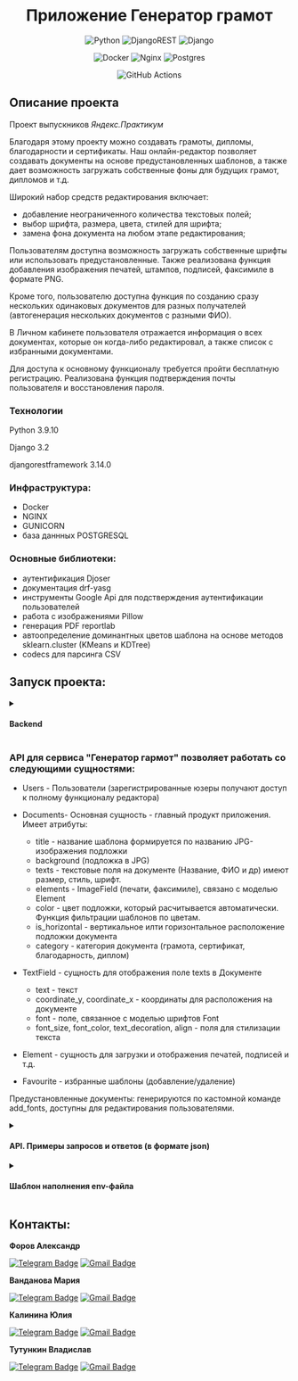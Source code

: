 <a id="anchor"></a>
<div align=center>

  # Приложение Генератор грамот

  ![Python](https://img.shields.io/badge/python-3670A0?style=for-the-badge&logo=python&logoColor=ffdd54)
  ![DjangoREST](https://img.shields.io/badge/DJANGO-REST-ff1709?style=for-the-badge&logo=django&logoColor=white&color=ff1709&labelColor=gray)
  ![Django](https://img.shields.io/badge/django-%23092E20.svg?style=for-the-badge&logo=django&logoColor=white)

  ![Docker](https://img.shields.io/badge/docker-%230db7ed.svg?style=for-the-badge&logo=docker&logoColor=white)
  ![Nginx](https://img.shields.io/badge/nginx-%23009639.svg?style=for-the-badge&logo=nginx&logoColor=white)
  ![Postgres](https://img.shields.io/badge/postgres-%23316192.svg?style=for-the-badge&logo=postgresql&logoColor=white)
  
  ![GitHub Actions](https://img.shields.io/badge/github%20actions-%232671E5.svg?style=for-the-badge&logo=githubactions&logoColor=white)

</div>

## Описание проекта

Проект выпускников _Яндекс.Практикум_ 

Благодаря этому проекту можно создавать грамоты, дипломы, благодарности и сертификаты. Наш онлайн-редактор позволяет создавать документы на основе предустановленных шаблонов, а также дает возможность загружать собственные фоны для будущих грамот, дипломов и т.д. 

Широкий набор средств редактирования включает:
- добавление неограниченного количества текстовых полей;
- выбор шрифта, размера, цвета, стилей для шрифта;
- замена фона документа на любом этапе редактирования;

Пользователям доступна возможность загружать собственные шрифты или использовать предустановленные. Также реализована функция добавления изображения печатей, штампов, подписей, факсимиле в формате PNG. 

Кроме того, пользователю доступна функция по созданию сразу нескольких одинаковых документов  для разных получателей (автогенерация нескольких документов с разными ФИО). 

В Личном кабинете пользователя отражается информация о всех документах, которые он когда-либо редактировал, а также список с избранными документами. 

Для доступа к основному функционалу требуется пройти бесплатную регистрацию. Реализована функция подтверждения почты пользователя и восстановления пароля. 


### Технологии

Python 3.9.10

Django 3.2

djangorestframework 3.14.0

### Инфраструктура: 
* Docker
* NGINX
* GUNICORN
* база даннных POSTGRESQL

### Основные библиотеки:

- аутентификация Djoser
- документация drf-yasg
- инструменты Google Api для подстверждения аутентификации пользователей
- работа с изображениями Pillow
- генерация PDF reportlab
- автоопределение доминантных цветов шаблона на основе методов sklearn.cluster (KMeans и KDTree)
- codecs для парсинга CSV 

## Запуск проекта:

<details>
<summary>
<h4>Backend</h4>
</summary>

<br>

~~~
склонировать проект git clone git@github.com:JustLight1/certificates-and-commendations.git
~~~
- При первом запуске для функционирования проекта обязательно установить виртуальное окружение, установить зависимости,  выполнить миграции:

```
python -m venv venv

source venv/Scripts/activate

python -m pip install --upgrade pip
```
- Установите зависимости из файла requirements.txt

```
pip install -r requirements.txt
```
- Выполните миграции БД. Из папки backend с файлом manage.py выполните команду:
```
python manage.py makemigrations
python manage.py migrate
```
- Для создания суперюзера из папки backend с файлом manage.py выполните команду:
```
python manage.py createsuperuser
```

- Для загрузки категорий из папки backend с файлом manage.py выполните команду:
```
python manage.py add-category
```
- Для загрузки дефолтных данных в базу из папки backend с файлом manage.py выполните команду:
```
python manage.py add_fonts
```
- Для запуска сервера из папки backend с файлом manage.py выполните команду:

```
python manage.py runserver
```
</details>

### **API для сервиса "Генератор гармот"** позволяет работать со следующими сущностями:

- Users - Пользователи (зарегистрированные юзеры получают доступ к полному функционалу редактора)

- Documents- Основная сущность - главный продукт приложения. 
Имеет  атрибуты:
    - title - название шаблона формируется по названию JPG-изображения подложки
    - background (подложка в JPG)
    - texts - текстовые поля на документе (Название, ФИО и  др) имеют размер, стиль, шрифт. 
    - elements - ImageField (печати, факсимиле), связано с моделью Element
    - color - цвет подложки, который расчитывается автоматически. Функция фильтрации шаблонов по цветам. 
    - is_horizontal - вертикальное илти горизонтальное расположение подложки документа
    - category - категория документа (грамота, сертификат, благодарность, диплом)

- TextField - сущность для отображения поле texts в Документе
    - text - текст 
    - coordinate_y, coordinate_x - координаты для расположения на документе
    - font - поле, связанное с моделью шрифтов Font
    - font_size, font_color, text_decoration, align  - поля для стилизации текста

- Element - сущность для загрузки и отображения печатей, подписей и т.д.
- Favourite - избранные шаблоны (добавление/удаление)

Предустановленные документы: генерируются по кастомной команде add_fonts, доступны для редактирования пользователями.

<details>
<summary>
<h4>API. Примеры запросов и ответов (в формате json)</h4>
</summary>

<br>

 Регистрация нового пользователя:
POST: /api/auth/regist/ (отправляет письмо с кодом на почту)
```json
  {
    "password": "string",
    "email": "string"
  }
```
Изменение пароля:
POST: /api/auth/confirm/ (возвращает токен)
```json
  {
    "code": int
  }
```
Получение списка предустановленных шаблонов (токен не требуется):
GET: /api/documents/
```json
  {
    "count": 10,
      "next": "http://certificates.acceleratorpracticum.ru/api/documents/?page=2",
      "previous": null,
      "results": [
          {
              "id": 1,
              "title": "Шаблон 1",
              "thumbnail": "http://certificates.acceleratorpracticum.ru/media/thumbnails/template00.jpg",
              "category": 4,
              "color": [
                  3,
                  7
              ],
              "is_horizontal": false,
              "is_favourite": false
          }
      ]
  }
```

Создать новый документ:
POST: /api/documents/
```json
  {
    "title": "string",
    "category": 0,
    "is_horizontal": true,
    "texts": [
      {
        "text": "string",
        "coordinate_y": 0,
        "coordinate_x": 0,
        "font": {
          "font": "string",
          "is_bold": true,
          "is_italic": true
        },
        "font_size": 8,
        "font_color": "string",
        "text_decoration": "underline",
        "align": "left"
      }
    ],
    "elements": [
      {
        "image": "string",
        "coordinate_y": 0,
        "coordinate_x": 0
      }
    ]
  }
```
Загрузить список ФИО в CSV формате :
POST: /api/documents/upload/
```json
  {
    "id": 0,
    "title": "string",
    "thumbnail": "http://example.com",
    "category": 0,
    "color": [
      0
    ],
    "is_horizontal": true,
    "is_favourite": "string"
  }
```

Скачать документ :
GET: /api/documents/{id}/download/
```json
  {
    "id": 0,
    "user": 0,
    "title": "string",
    "background": "http://example.com",
    "category": 0,
    "color": [
      0
    ],
    "is_horizontal": true,
    "texts": [
      {
        "id": 0,
        "text": "string",
        "coordinate_y": 0,
        "coordinate_x": 0,
        "font": {
          "font": "string",
          "is_bold": true,
          "is_italic": true
        },
        "font_size": 8,
        "font_color": "string",
        "text_decoration": "underline",
        "align": "left"
      }
    ],
    "elements": [
      {
        "coordinate_y": 0,
        "coordinate_x": 0,
        "image": "http://example.com"
      }
    ]
  }
```

Авторизованным пользователям  доступны все действия с документами, авторами которых они являются. 

Профидль авторизованного пользователя :
GET: /api/profile/
```json
  {
    "count": 0,
    "next": "http://example.com",
    "previous": "http://example.com",
    "results": [
      {
        "id": 0,
        "thumbnail": "http://example.com",
        "is_favourite": "string"
      }
    ]
  }
```
Добавить документ в избранное:
POST: /api/documents/{id}/favourite/
```json
  {
    "user": 0,
    "document": 0
  }
```

</details>

<details>
<summary>
<h4>Шаблон наполнения env-файла</h4>
</summary>

<br>

```env
  DEBUG=False
  SECRET_KEY=

  DB_ENGINE=django.db.backends.postgresql
  DB_NAME=postgres
  POSTGRES_USER=...
  POSTGRES_PASSWORD=...

  DB_HOST=...
  DB_PORT=...
```

</details>

## Контакты:

**Форов Александр** 

[![Telegram Badge](https://img.shields.io/badge/-Light_88-blue?style=social&logo=telegram&link=https://t.me/Light_88)](https://t.me/Light_88) [![Gmail Badge](https://img.shields.io/badge/forov.py@gmail.com-c14438?style=flat&logo=Gmail&logoColor=white&link=mailto:forov.py@gmail.com)](mailto:forov.py@gmail.com)

**Ванданова Мария**

[![Telegram Badge](https://img.shields.io/badge/-vandanova_maria-blue?style=social&logo=telegram&link=https://t.me/vandanova_maria)](https://t.me/vandanova_maria) [![Gmail Badge](https://img.shields.io/badge/handarkin@gmail.com-c14438?style=flat&logo=Gmail&logoColor=white&link=mailto:handarkin@gmail.com)](mailto:handarkin@gmail.com)

**Калинина Юлия**

[![Telegram Badge](https://img.shields.io/badge/-good_old_user-blue?style=social&logo=telegram&link=https://t.me/good_old_user)](https://t.me/good_old_user) [![Gmail Badge](https://img.shields.io/badge/deamanda@ya.ru-FFCC00?style=flat&logo=ycombinator&logoColor=red&link=mailto:deamanda@ya.ru)](mailto:deamanda@ya.ru)


**Тутункин Владислав** 

[![Telegram Badge](https://img.shields.io/badge/-tvladislav94-blue?style=social&logo=telegram&link=https://t.me/tvladislav94)](https://t.me/tvladislav94) [![Gmail Badge](https://img.shields.io/badge/vladislav-login94@yandex.ru-FFCC00?style=flat&logo=ycombinator&logoColor=red&link=mailto:vladislav-login94@yandex.ru)](mailto:vladislav-login94@yandex.ru)
